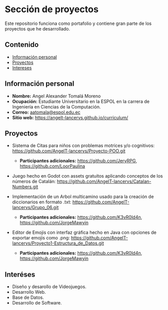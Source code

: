 # Sección de proyectos
Este repositorio funciona como portafolio y contiene gran parte de los proyectos
que he desarrollado.

## Contenido
* [Información personal](#información-personal)
* [Proyectos](#proyectos)
* [Intereses](#interéses)
  
## Información personal
* **Nombre:** Angel Alexander Tomalá Moreno
* **Ocupación:** Estudiante Universitario en la ESPOL en la carrera de Ingeniería en Ciencias de la Computación.
*  **Correo:** aatomala@espol.edu.ec
* **Sitio web:** https://angelt-lancervs.github.io/curriculum/
  
## Proyectos
* Sistema de Citas para niños con problemas motrices y/o cognitivos: https://github.com/AngelT-lancervs/Proyecto-POO.git
    * **Participantes adicionales:**  https://github.com/JeryRPG, https://github.com/LoorPaulina
      
* Juego hecho en Godot con assets gratuitos aplicando conceptos de los números de Catalán: https://github.com/AngelT-lancervs/Catalan-Numbers.git
* Implementación de un Arbol multicamino usado para la creación de diccionarios en formato .txt: https://github.com/AngelT-lancervs/Grupo_06.git
    * **Participantes adicionales:**  https://github.com/K3vR0ld4n, https://github.com/JorgeMawyin
 
* Editor de Emojis con interfaz gráfica hecho en Java con opciones de exportar emojis como .png: https://github.com/AngelT-lancervs/Proyecto1-Estructura_de_Datos.git
    * **Participantes adicionales:**  https://github.com/K3vR0ld4n, https://github.com/JorgeMawyin

  
## Interéses
* Diseño y desarollo de Videojuegos.
* Desarrollo Web.
* Base de Datos.
* Desarrollo de Software.
